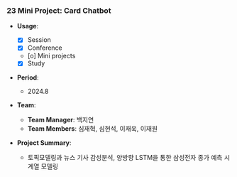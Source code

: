 ### 23 Mini Project: **Card Chatbot**

- **Usage**: 
  - [x] Session
  - [x] Conference
  - [o] Mini projects
  - [x] Study

- **Period**:  
  - 2024.8

- **Team**:  
  - **Team Manager**: 백지연  
  - **Team Members**: 심재혁, 심현석, 이재욱, 이재원

- **Project Summary**:  
  - 토픽모델링과 뉴스 기사 감성분석, 양방향 LSTM을 통한 삼성전자 종가 예측 시계열 모델링
